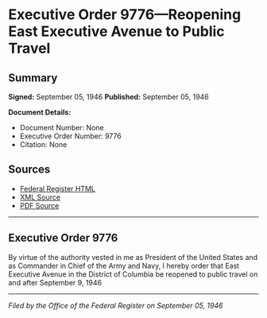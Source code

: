 # Executive Order 9776—Reopening East Executive Avenue to Public Travel

## Summary

**Signed:** September 05, 1946
**Published:** September 05, 1946

**Document Details:**
- Document Number: None
- Executive Order Number: 9776
- Citation: None

## Sources
- [Federal Register HTML](https://www.presidency.ucsb.edu/documents/executive-order-9776-reopening-east-executive-avenue-public-travel)
- [XML Source](None)
- [PDF Source](None)

---

## Executive Order 9776

By virtue of the authority vested in me as President of the United States and as Commander in Chief of the Army and Navy, I hereby order that East Executive Avenue in the District of Columbia be reopened to public travel on and after September 9, 1946

---

*Filed by the Office of the Federal Register on September 05, 1946*
